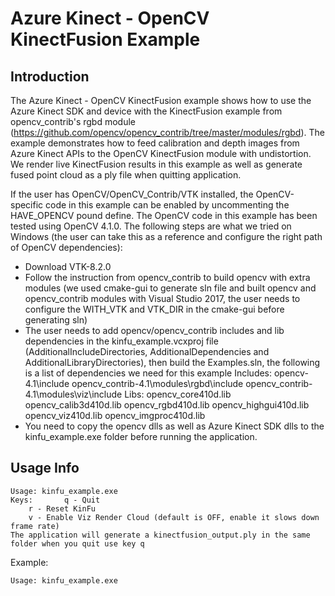 # Azure Kinect - OpenCV KinectFusion Example

## Introduction

The Azure Kinect - OpenCV KinectFusion example shows how to use the Azure Kinect SDK and device with the KinectFusion example from opencv_contrib's rgbd module (https://github.com/opencv/opencv_contrib/tree/master/modules/rgbd). The example demonstrates how to feed calibration and depth images from Azure Kinect APIs to the OpenCV KinectFusion module with undistortion. We render live KinectFusion results in this example as well as generate fused point cloud as a ply file when quitting application.

If the user has OpenCV/OpenCV_Contrib/VTK installed, the OpenCV-specific code in this example can be enabled by uncommenting the HAVE_OPENCV pound define. The OpenCV code in this example has been tested using OpenCV 4.1.0. The following steps are what we tried on Windows (the user can take this as a reference and configure the right path of OpenCV dependencies):
- Download VTK-8.2.0
- Follow the instruction from opencv_contrib to build opencv with extra modules (we used cmake-gui to generate sln file and built opencv and opencv_contrib modules with Visual Studio 2017, the user needs to configure the WITH_VTK and VTK_DIR in the cmake-gui before generating sln)
- The user needs to add opencv/opencv_contrib includes and lib dependencies in the kinfu_example.vcxproj file (AdditionalIncludeDirectories, AdditionalDependencies and AdditionalLibraryDirectories), then build the Examples.sln, the following is a list of dependencies we need for this example
	Includes:
		opencv-4.1\include
		opencv_contrib-4.1\modules\rgbd\include
		opencv_contrib-4.1\modules\viz\include
	Libs:
		opencv_core410d.lib
		opencv_calib3d410d.lib
		opencv_rgbd410d.lib
		opencv_highgui410d.lib
		opencv_viz410d.lib
		opencv_imgproc410d.lib
- You need to copy the opencv dlls as well as Azure Kinect SDK dlls to the kinfu_example.exe folder before running the application.

## Usage Info

	Usage: kinfu_example.exe
	Keys:   	q - Quit
		r - Reset KinFu
		v - Enable Viz Render Cloud (default is OFF, enable it slows down frame rate)
	The application will generate a kinectfusion_output.ply in the same folder when you quit use key q

Example:

	Usage: kinfu_example.exe
